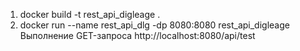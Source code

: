 1. docker build -t rest_api_digleage .
2. docker run --name rest_api_dlg -dp 8080:8080 rest_api_digleage
Выполнение GET-запроса http://localhost:8080/api/test
